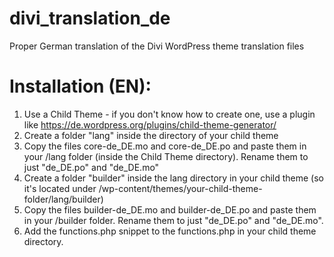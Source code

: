 # divi_translation_de
Proper German translation of the Divi WordPress theme translation files

# Installation (EN):
1) Use a Child Theme - if you don't know how to create one, use a plugin like https://de.wordpress.org/plugins/child-theme-generator/
2) Create a folder "lang" inside the directory of your child theme
3) Copy the files core-de_DE.mo and core-de_DE.po and paste them in your /lang folder (inside the Child Theme directory). Rename them to just "de_DE.po" and "de_DE.mo"
4) Create a folder "builder" inside the lang directory in your child theme (so it's located under /wp-content/themes/your-child-theme-folder/lang/builder)
5) Copy the files builder-de_DE.mo and builder-de_DE.po and paste them in your /builder folder. Rename them to just "de_DE.po" and "de_DE.mo".
6) Add the functions.php snippet to the functions.php in your child theme directory.
